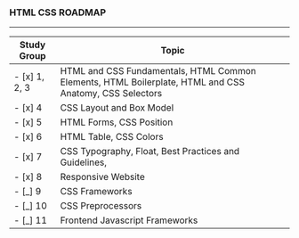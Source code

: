 ### HTML CSS ROADMAP
____

Study Group | Topic
------------| -----------
- [x] 1, 2, 3 | HTML and CSS Fundamentals, HTML Common Elements, HTML Boilerplate, HTML and CSS Anatomy, CSS Selectors
- [x] 4 | CSS Layout and Box Model
- [x] 5 | HTML Forms, CSS Position
- [x] 6 | HTML Table, CSS Colors
- [x] 7 | CSS Typography, Float, Best Practices and Guidelines,
- [x] 8 | Responsive Website
- [_] 9 | CSS Frameworks
- [_] 10 | CSS Preprocessors
- [_] 11 | Frontend Javascript Frameworks
